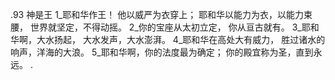 .93 
神是王 
1_耶和华作王！ 
他以威严为衣穿上； 
耶和华以能力为衣，以能力束腰， 
世界就坚定，不得动摇。 
2_你的宝座从太初立定， 
你从亘古就有。 
3_耶和华啊，大水扬起， 
大水发声，大水澎湃。 
4_耶和华在高处大有威力， 
胜过诸水的响声，洋海的大浪。 
5_耶和华啊，你的法度最为确定； 
你的殿宜称为圣，直到永远。 
.